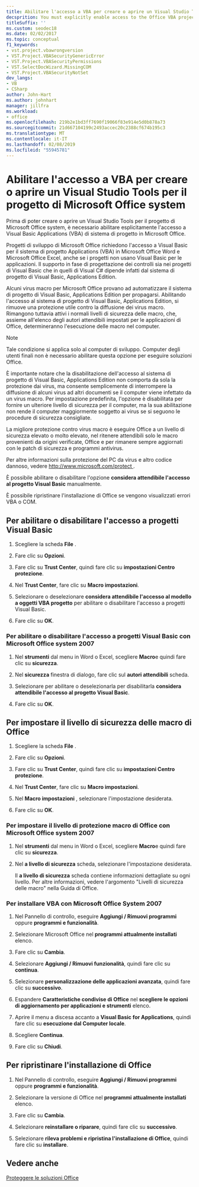 ```yaml
---
title: Abilitare l'accesso a VBA per creare o aprire un Visual Studio Tools per il progetto di Microsoft Office system
decsprition: You must explicitly enable access to the Office VBA project system before you can create or open a Visual Studio Tools for Office system project
titleSuffix: ''
ms.custom: seodec18
ms.date: 02/02/2017
ms.topic: conceptual
f1_keywords:
- vst.project.vbawrongversion
- VST.Project.VBASecurityGenericError
- VST.Project.VBASecurityPermissions
- VST.SelectDocWizard.MissingCOM
- VST.Project.VBASecurityNotSet
dev_langs:
- VB
- CSharp
author: John-Hart
ms.author: johnhart
manager: jillfra
ms.workload:
- office
ms.openlocfilehash: 219b2e1bd3ff7690f19066f83e914e5d0b878a73
ms.sourcegitcommit: 21d667104199c2493accec20c2388cf674b195c3
ms.translationtype: MT
ms.contentlocale: it-IT
ms.lasthandoff: 02/08/2019
ms.locfileid: "55945781"
---
```

# <a name="enable-access-to-vba-to-create-or-open-a-visual-studio-tools-for-the-microsoft-office-system-project"></a>Abilitare l'accesso a VBA per creare o aprire un Visual Studio Tools per il progetto di Microsoft Office system

Prima di poter creare o aprire un Visual Studio Tools per il progetto di Microsoft Office system, è necessario abilitare esplicitamente l'accesso a Visual Basic Applications (VBA) di sistema di progetto in Microsoft Office.

 Progetti di sviluppo di Microsoft Office richiedono l'accesso a Visual Basic per il sistema di progetto Applications (VBA) in Microsoft Office Word e Microsoft Office Excel, anche se i progetti non usano Visual Basic per le applicazioni. Il supporto in fase di progettazione dei controlli sia nei progetti di Visual Basic che in quelli di Visual C# dipende infatti dal sistema di progetto di Visual Basic, Applications Edition.

 Alcuni virus macro per Microsoft Office provano ad automatizzare il sistema di progetto di Visual Basic, Applications Edition per propagarsi. Abilitando l'accesso al sistema di progetto di Visual Basic, Applications Edition, si rimuove una protezione utile contro la diffusione dei virus macro. Rimangono tuttavia attivi i normali livelli di sicurezza delle macro, che, assieme all'elenco degli autori attendibili impostati per le applicazioni di Office, determineranno l'esecuzione delle macro nel computer.

> [!NOTE]
> Tale condizione si applica solo al computer di sviluppo. Computer degli utenti finali non è necessario abilitare questa opzione per eseguire soluzioni Office.

 È importante notare che la disabilitazione dell'accesso al sistema di progetto di Visual Basic, Applications Edition non comporta da sola la protezione dai virus, ma consente semplicemente di interrompere la diffusione di alcuni virus ad altri documenti se il computer viene infettato da un virus macro. Per impostazione predefinita, l'opzione è disabilitata per fornire un ulteriore livello di sicurezza per il computer, ma la sua abilitazione non rende il computer maggiormente soggetto ai virus se si seguono le procedure di sicurezza consigliate.

 La migliore protezione contro virus macro è eseguire Office a un livello di sicurezza elevato o molto elevato, nel ritenere attendibili solo le macro provenienti da origini verificate, Office e per rimanere sempre aggiornati con le patch di sicurezza e programmi antivirus.

 Per altre informazioni sulla protezione del PC da virus e altro codice dannoso, vedere [ http://www.microsoft.com/protect ](http://www.microsoft.com/protect).

 È possibile abilitare o disabilitare l'opzione **considera attendibile l'accesso al progetto Visual Basic** manualmente.

 È possibile ripristinare l'installazione di Office se vengono visualizzati errori VBA o COM.

## <a name="to-enable-or-disable-access-to-visual-basic-projects"></a>Per abilitare o disabilitare l'accesso a progetti Visual Basic

1. Scegliere la scheda **File** .

2. Fare clic su **Opzioni**.

3. Fare clic su **Trust Center**, quindi fare clic su **impostazioni Centro protezione**.

4. Nel **Trust Center**, fare clic su **Macro impostazioni**.

5. Selezionare o deselezionare **considera attendibile l'accesso al modello a oggetti VBA progetto** per abilitare o disabilitare l'accesso a progetti Visual Basic.

6. Fare clic su **OK**.

### <a name="to-enable-or-disable-access-to-visual-basic-projects-with-the-2007-microsoft-office-system"></a>Per abilitare o disabilitare l'accesso a progetti Visual Basic con Microsoft Office system 2007

1. Nel **strumenti** dal menu in Word o Excel, scegliere **Macro**e quindi fare clic su **sicurezza**.

2. Nel **sicurezza** finestra di dialogo, fare clic sul **autori attendibili** scheda.

3. Selezionare per abilitare o deselezionarla per disabilitarla **considera attendibile l'accesso al progetto Visual Basic**.

4. Fare clic su **OK**.

## <a name="to-set-your-office-macro-security-level"></a>Per impostare il livello di sicurezza delle macro di Office

1. Scegliere la scheda **File** .

2. Fare clic su **Opzioni**.

3. Fare clic su **Trust Center**, quindi fare clic su **impostazioni Centro protezione**.

4. Nel **Trust Center**, fare clic su **Macro impostazioni**.

5. Nel **Macro impostazioni** , selezionare l'impostazione desiderata.

6. Fare clic su **OK**.

### <a name="to-set-your-office-macro-security-level-with-the-2007-microsoft-office-system"></a>Per impostare il livello di protezione macro di Office con Microsoft Office system 2007

1. Nel **strumenti** dal menu in Word o Excel, scegliere **Macro**e quindi fare clic su **sicurezza**.

2. Nel **a livello di sicurezza** scheda, selezionare l'impostazione desiderata.

    Il **a livello di sicurezza** scheda contiene informazioni dettagliate su ogni livello. Per altre informazioni, vedere l'argomento "Livelli di sicurezza delle macro" nella Guida di Office.

### <a name="to-install-vba-with-the-2007-microsoft-office-system"></a>Per installare VBA con Microsoft Office System 2007

1. Nel Pannello di controllo, eseguire **Aggiungi / Rimuovi programmi** oppure **programmi e funzionalità**.

2. Selezionare Microsoft Office nel **programmi attualmente installati** elenco.

3. Fare clic su **Cambia**.

4. Selezionare **Aggiungi / Rimuovi funzionalità**, quindi fare clic su **continua**.

5. Selezionare **personalizzazione delle applicazioni avanzata**, quindi fare clic su **successivo**.

6. Espandere **Caratteristiche condivise di Office** nel **scegliere le opzioni di aggiornamento per applicazioni e strumenti** elenco.

7. Aprire il menu a discesa accanto a **Visual Basic for Applications**, quindi fare clic su **esecuzione dal Computer locale**.

8. Scegliere **Continua**.

9. Fare clic su **Chiudi**.

## <a name="to-repair-your-installation-of-office"></a>Per ripristinare l'installazione di Office

1. Nel Pannello di controllo, eseguire **Aggiungi / Rimuovi programmi** oppure **programmi e funzionalità**.

2. Selezionare la versione di Office nel **programmi attualmente installati** elenco.

3. Fare clic su **Cambia**.

4. Selezionare **reinstallare o riparare**, quindi fare clic su **successivo**.

5. Selezionare **rileva problemi e ripristina l'installazione di Office**, quindi fare clic su **installare**.

## <a name="see-also"></a>Vedere anche

 [Proteggere le soluzioni Office](../vsto/securing-office-solutions.md)